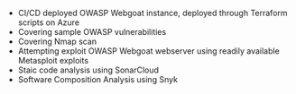  - CI/CD deployed OWASP Webgoat instance, deployed through Terraform scripts on Azure
 - Covering sample OWASP vulnerabilities
 - Covering Nmap scan
 - Attempting exploit OWASP Webgoat webserver using readily available Metasploit exploits
 - Staic code analysis using SonarCloud
 - Software Composition Analysis using Snyk